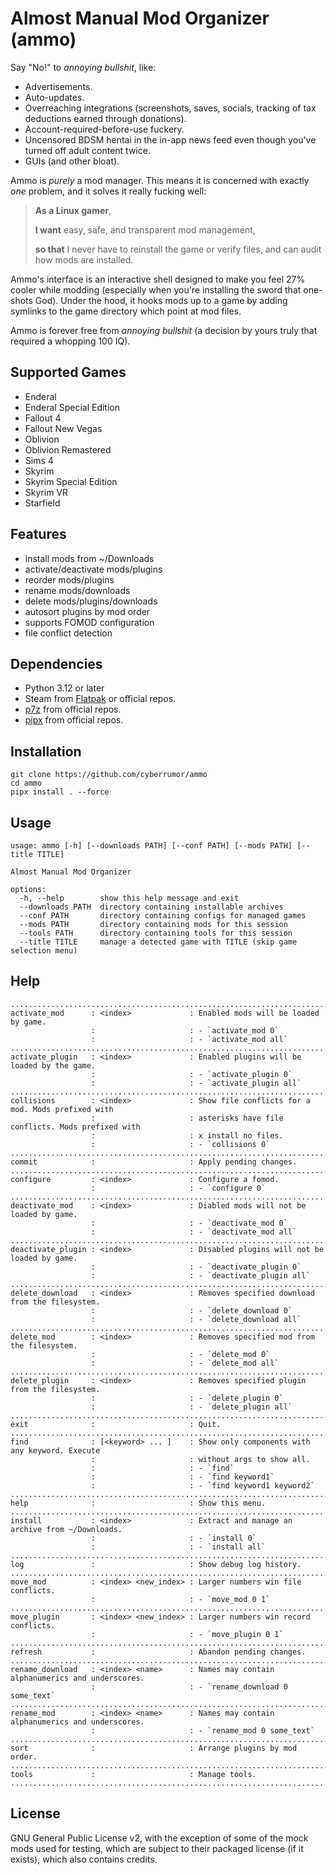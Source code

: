 # Almost Manual Mod Organizer (ammo)

Say "No!" to _annoying bullshit_, like:

- Advertisements.
- Auto-updates.
- Overreaching integrations (screenshots, saves, socials, tracking of tax
  deductions earned through donations).
- Account-required-before-use fuckery.
- Uncensored BDSM hentai in the in-app news feed even though you've turned off
  adult content twice.
- GUIs (and other bloat).

Ammo is _purely_ a mod manager. This means it is concerned with exactly _one_
problem, and it solves it really fucking well:

> **As a Linux gamer**,
>
> **I want** easy, safe, and transparent mod management,
>
> **so that** I never have to reinstall the game or verify files, and can audit
> how mods are installed.

Ammo's interface is an interactive shell designed to make you feel 27% cooler
while modding (especially when you're installing the sword that one-shots God).
Under the hood, it hooks mods up to a game by adding symlinks to the game
directory which point at mod files.

Ammo is forever free from _annoying bullshit_ (a decision by yours truly that
required a whopping 100 IQ).

## Supported Games

- Enderal
- Enderal Special Edition
- Fallout 4
- Fallout New Vegas
- Oblivion
- Oblivion Remastered
- Sims 4
- Skyrim
- Skyrim Special Edition
- Skyrim VR
- Starfield

## Features

- install mods from ~/Downloads
- activate/deactivate mods/plugins
- reorder mods/plugins
- rename mods/downloads
- delete mods/plugins/downloads
- autosort plugins by mod order
- supports FOMOD configuration
- file conflict detection

## Dependencies

- Python 3.12 or later
- Steam from [Flatpak](https://flathub.org/apps/com.valvesoftware.Steam) or official repos.
- [p7z](https://github.com/p7zip-project/p7zip) from official repos.
- [pipx](https://github.com/pypa/pipx) from official repos.

## Installation

```
git clone https://github.com/cyberrumor/ammo
cd ammo
pipx install . --force
```

## Usage

```
usage: ammo [-h] [--downloads PATH] [--conf PATH] [--mods PATH] [--title TITLE]

Almost Manual Mod Organizer

options:
  -h, --help        show this help message and exit
  --downloads PATH  directory containing installable archives
  --conf PATH       directory containing configs for managed games
  --mods PATH       directory containing mods for this session
  --tools PATH      directory containing tools for this session
  --title TITLE     manage a detected game with TITLE (skip game selection menu)
```

## Help

```
............................................................................................
activate_mod      : <index>             : Enabled mods will be loaded by game.
                  :                     : - `activate_mod 0`
                  :                     : - `activate_mod all`
............................................................................................
activate_plugin   : <index>             : Enabled plugins will be loaded by the game.
                  :                     : - `activate_plugin 0`
                  :                     : - `activate_plugin all`
............................................................................................
collisions        : <index>             : Show file conflicts for a mod. Mods prefixed with
                  :                     : asterisks have file conflicts. Mods prefixed with
                  :                     : x install no files.
                  :                     : - `collisions 0`
............................................................................................
commit            :                     : Apply pending changes.
............................................................................................
configure         : <index>             : Configure a fomod.
                  :                     : - `configure 0`
............................................................................................
deactivate_mod    : <index>             : Diabled mods will not be loaded by game.
                  :                     : - `deactivate_mod 0`
                  :                     : - `deactivate_mod all`
............................................................................................
deactivate_plugin : <index>             : Disabled plugins will not be loaded by game.
                  :                     : - `deactivate_plugin 0`
                  :                     : - `deactivate_plugin all`
............................................................................................
delete_download   : <index>             : Removes specified download from the filesystem.
                  :                     : - `delete_download 0`
                  :                     : - `delete_download all`
............................................................................................
delete_mod        : <index>             : Removes specified mod from the filesystem.
                  :                     : - `delete_mod 0`
                  :                     : - `delete_mod all`
............................................................................................
delete_plugin     : <index>             : Removes specified plugin from the filesystem.
                  :                     : - `delete_plugin 0`
                  :                     : - `delete_plugin all`
............................................................................................
exit              :                     : Quit.
............................................................................................
find              : [<keyword> ... ]    : Show only components with any keyword. Execute
                  :                     : without args to show all.
                  :                     : - `find`
                  :                     : - `find keyword1`
                  :                     : - `find keyword1 keyword2`
............................................................................................
help              :                     : Show this menu.
............................................................................................
install           : <index>             : Extract and manage an archive from ~/Downloads.
                  :                     : - `install 0`
                  :                     : - `install all`
............................................................................................
log               :                     : Show debug log history.
............................................................................................
move_mod          : <index> <new_index> : Larger numbers win file conflicts.
                  :                     : - `move_mod 0 1`
............................................................................................
move_plugin       : <index> <new_index> : Larger numbers win record conflicts.
                  :                     : - `move_plugin 0 1`
............................................................................................
refresh           :                     : Abandon pending changes.
............................................................................................
rename_download   : <index> <name>      : Names may contain alphanumerics and underscores.
                  :                     : - `rename_download 0 some_text`
............................................................................................
rename_mod        : <index> <name>      : Names may contain alphanumerics and underscores.
                  :                     : - `rename_mod 0 some_text`
............................................................................................
sort              :                     : Arrange plugins by mod order.
............................................................................................
tools             :                     : Manage tools.
............................................................................................
```

## License

GNU General Public License v2, with the exception of some of the mock mods used for testing,
which are subject to their packaged license (if it exists), which also contains credits.
